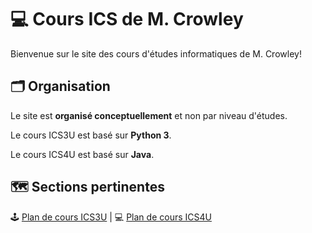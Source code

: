 # 💻 Cours ICS de M. Crowley

Bienvenue sur le site des cours d'études informatiques de M. Crowley!

## 🗂 Organisation

Le site est **organisé conceptuellement** et non par niveau d'études. 

Le cours ICS3U est basé sur **Python 3**.

Le cours ICS4U est basé sur **Java**.

## 🗺 Sections pertinentes

🕹 [Plan de cours ICS3U](plans/3U.md) | 💻 [Plan de cours ICS4U](plans/4U.md)

